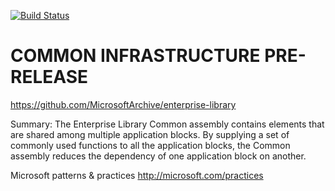 [![Build Status](https://dev.azure.com/arnaudmaichac1/Microsoft.Practices.EnterpriseLibrary/_apis/build/status/arnaudmaichac.Microsoft.Practices.EnterpriseLibrary.Common?branchName=master)](https://dev.azure.com/arnaudmaichac1/Microsoft.Practices.EnterpriseLibrary/_build/latest?definitionId=3&branchName=master)

# COMMON INFRASTRUCTURE PRE-RELEASE
https://github.com/MicrosoftArchive/enterprise-library

Summary: The Enterprise Library Common assembly contains elements that are shared among multiple application blocks. By supplying a set of commonly used functions to all the application blocks, the Common assembly reduces the dependency of one application block on another.

Microsoft patterns & practices
http://microsoft.com/practices
